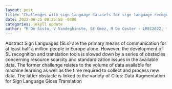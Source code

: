 ```yaml
--- 
layout: post 
title: "Challenges with sign language datasets for sign language recognition and translation" 
date: 2022-06-25 08:25:58 -0400 
categories: jekyll update 
author: "M De Sisto, V Vandeghinste, SE Gmez, M De Coster - LREC2022, the 13th , 2022" 
--- 
```

Abstract Sign Languages (SLs) are the primary means of communication for at least half a million people in Europe alone. However, the development of SL recognition and translation tools is slowed down by a series of obstacles concerning resource scarcity and standardization issues in the available data. The former challenge relates to the volume of data available for machine learning as well as the time required to collect and process new data. The latter obstacle is linked to the variety of Cites: Data Augmentation for Sign Language Gloss Translation